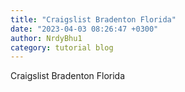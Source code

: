 ```yaml
---
title: "Craigslist Bradenton Florida"
date: "2023-04-03 08:26:47 +0300"
author: NrdyBhu1
category: tutorial blog
---
```

Craigslist Bradenton Florida
